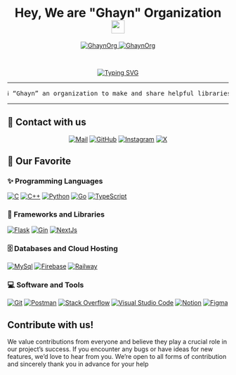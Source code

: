 <h1 align="center">
Hey, We are "Ghayn" Organization 
	<a href="https://github.com/GhaynOrg" target="_self">
		<img src="https://media.giphy.com/media/hvRJCLFzcasrR4ia7z/giphy.gif" width="30">
	</a>
</h1>
<p align="center">
	<a href="https://github.com/GhaynOrg">
		<img src="https://komarev.com/ghpvc/?username=GhaynOrg&label=Page%20views&color=133337&style=flat" alt="GhaynOrg" />
	</a>
	<a href="https://github.com/GhaynOrg">
		<img src="https://img.shields.io/github/followers/GhaynOrg?label=Followers" alt="GhaynOrg" />
	</a>
</p>
<br/>
<p align="center">
	<a href="https://github.com/GhaynOrg">
<img src="https://readme-typing-svg.herokuapp.com?font=Roboto+Mono&weight=700&size=25&duration=1500&pause=1000&color=133337&center=true&vCenter=true&random=true&width=435&lines=We+create+helpful+libraries;We+are+open+to+ideas" alt="Typing SVG" />
	</a>
</p>

<hr>

<pre>
ℹ “Ghayn” an organization to make and share helpful libraries in several programming languages to the public
</pre>

<hr>

## 📩 Contact with us

<p align="center">
	<a href="mailto:opensource@ghayn.org"><img img src="https://img.shields.io/badge/mail-%23EA4335.svg?style=plastic&logo=gmail&logoColor=white" alt="Mail"/></a>
	<a href="https://github.com/GhaynOrg"><img src="https://img.shields.io/badge/github-%23181717.svg?style=plastic&logo=github&logoColor=white" alt="GitHub"/></a>
    <a href="https://instagram.com/Ghayn0rg"><img src="https://img.shields.io/badge/instagram-E4405F?style=plastic&logo=instagram&logoColor=white" alt="Instagram"/></a>
    <a href="https://x.com/GhaynOrg"><img src="https://img.shields.io/badge/x-000000?style=plastic&logo=X&logoColor=white" alt="X"/></a>

</p>

## 🔧 Our Favorite

### ✨ Programming Languages

<p>
    <a href="https://github.com/GhaynOrg"><img alt="C" src="https://img.shields.io/badge/C-%2300599C.svg?logo=c&logoColor=white"></a>
    <a href="https://github.com/GhaynOrg"><img alt="C++" src="https://img.shields.io/badge/C++-%2300599C.svg?logo=c%2B%2B&logoColor=white"></a>
     <a href="https://github.com/GhaynOrg"><img alt="Python" src="https://img.shields.io/badge/Python-%2314354C.svg?logo=python&logoColor=white"></a>
    <a href="https://github.com/GhaynOrg"><img alt="Go" src="https://img.shields.io/badge/Go-00ADD8?logo=go&logoColor=white"></a>
    <a href="https://github.com/GhaynOrg"><img alt="TypeScript" src="https://img.shields.io/badge/TypeScript-0872b4?logo=typescript&logoColor=white"></a>

</p>

### 🧰 Frameworks and Libraries

<p>
    <a href="https://github.com/GhaynOrg"><img alt="Flask" src="https://img.shields.io/badge/Flask-%230552b8.svg?logo=flask&logoColor=white"></a>
    <a href="https://github.com/GhaynOrg"><img alt="Gin" src="https://img.shields.io/badge/Gin-%2300ADD8.svg?logo=gin&logoColor=white"></a>
    <a href="https://github.com/GhaynOrg"><img alt="NextJs" src="https://img.shields.io/badge/Next.JS-%23000000.svg?logo=next.js&logoColor=white"></a>
</p>

### 🗄️ Databases and Cloud Hosting

<p>
    <a href="https://github.com/GhaynOrg"><img alt="MySql" src="https://img.shields.io/badge/MySQL-%23019ff4.svg?logo=mysql&logoColor=white"></a>
    <a href="https://github.com/GhaynOrg"><img alt="Firebase" src ="https://img.shields.io/badge/Pocket%20Base-%23080b0c.svg?logo=pocketbase&logoColor=white"></a>
    <a href="https://github.com/GhaynOrg"><img alt="Railway" src ="https://img.shields.io/badge/Railway-3908b4.svg?logo=railway&logoColor=white"></a>
</p>

### 💻 Software and Tools

<p>
    <a href="https://github.com/GhaynOrg"><img alt="Git" src="https://img.shields.io/badge/Git%20-%23F05033.svg?logo=git&logoColor=white"></a>
    <a href="https://github.com/GhaynOrg"><img alt="Postman" src="https://img.shields.io/badge/Postman-FF6C37?logo=postman&logoColor=white"></a>
    <a href="https://github.com/GhaynOrg"><img alt="Stack Overflow" src="https://img.shields.io/badge/-Stack%20Overflow-FE7A16?logo=stack-overflow&logoColor=white"></a>
    <a href="https://github.com/GhaynOrg"><img alt="Visual Studio Code" src="https://img.shields.io/badge/Visual%20Studio%20Code-0078d7.svg?logo=visual-studio-code&logoColor=white"></a>
    <a href="https://github.com/GhaynOrg"><img alt="Notion" src="https://img.shields.io/badge/Notion-000000.svg?logo=notion&logoColor=white"></a>
        <a href="https://github.com/GhaynOrg"><img alt="Figma" src="https://img.shields.io/badge/Figma-191919.svg?logo=figma&logoColor=white"></a>
</p>

## Contribute with us!



We value contributions from everyone and believe they play a crucial role in our project’s success. If you encounter any bugs or have ideas for new features, we’d love to hear from you. We’re open to all forms of contribution and sincerely thank you in advance for your help
